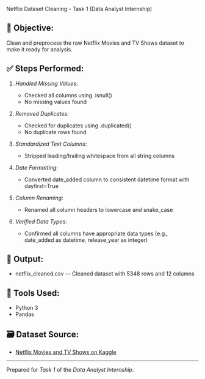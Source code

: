 Netflix Dataset Cleaning - Task 1 (Data Analyst Internship)

## 🧹 Objective:
Clean and preprocess the raw Netflix Movies and TV Shows dataset to make it ready for analysis.

## ✅ Steps Performed:

1. *Handled Missing Values*:
   - Checked all columns using .isnull()
   - No missing values found

2. *Removed Duplicates*:
   - Checked for duplicates using .duplicated()
   - No duplicate rows found

3. *Standardized Text Columns*:
   - Stripped leading/trailing whitespace from all string columns

4. *Date Formatting*:
   - Converted date_added column to consistent datetime format with dayfirst=True

5. *Column Renaming*:
   - Renamed all column headers to lowercase and snake_case

6. *Verified Data Types*:
   - Confirmed all columns have appropriate data types (e.g., date_added as datetime, release_year as integer)

## 📁 Output:
- netflix_cleaned.csv — Cleaned dataset with 5348 rows and 12 columns

## 📌 Tools Used:
- Python 3
- Pandas

## 🗃 Dataset Source:
- [Netflix Movies and TV Shows on Kaggle](https://www.kaggle.com/datasets/shivamb/netflix-shows)

---

Prepared for *Task 1* of the *Data Analyst Internship*.

